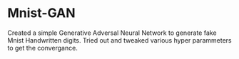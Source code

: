 # Mnist-GAN
Created a simple Generative Adversal Neural Network to generate fake Mnist Handwritten digits.
Tried out and tweaked various hyper parammeters to get the convergance.
